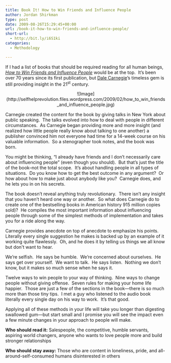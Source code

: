```yaml
---
title: Book It! How to Win Friends and Influence People
author: Jordan Shirkman
type: post
date: 2009-08-26T15:29:45+00:00
url: /book-it-how-to-win-friends-and-influence-people/
short-url:
  - http://bit.ly/i6S1ki
categories:
  - Methodology

---
```

If I had a list of books that should be required reading for all human beings, _[How to Win Friends and Influence People](http://www.amazon.com/How-Win-Friends-Influence-People/dp/0671723650)_ would be at the top.  It’s been over 70 years since its first publication, but [Dale Carnegie](http://en.wikipedia.org/wiki/Dale_Carnegie)’s timeless gem is still providing insight in the 21<sup>st</sup> century.

<p style="text-align:center;">
  ![Image](http://selfhelprevolution.files.wordpress.com/2009/02/how_to_win_friends_and_influence_people.jpg)
</p>

Carnegie created the content for the book by giving talks in New York about public speaking.  The talks evolved into how to deal with people in different circumstances.  As Carnegie began providing more and more insight (and realized how little people really know about talking to one another) a publisher convinced him not everyone had time for a 14-week course on his valuable information.  So a stenographer took notes, and the book was born.

You might be thinking, &#8220;I already have friends and I don’t necessarily care about influencing people&#8221; (even though you should).  But that’s just the title of the book&#8211;not the total scope.  It’s about handling people in all types of situations.  Do you know how to get the best outcome in any argument?  Or how about how to make just about anybody like you?  Carnegie does, and he lets you in on his secrets.

The book doesn’t reveal anything truly revolutionary.  There isn’t any insight that you haven’t heard one way or another.  So what does Carnegie do to create one of the bestselling books in American history 915 million copies sold)?  He compiles the most important information about influencing people through some of the simplest methods of implementation and takes you for a ride along the way.

Carnegie provides anecdote on top of anecdote to emphasize his points.  Literally every single suggestion he makes is backed up by an example of it working quite flawlessly.  Oh, and he does it by telling us things we all know but don't want to hear.

We’re selfish.  He says be humble.  We’re concerned about ourselves.  He says get over yourself.  We want to talk.  He says listen.  Nothing we don’t know, but it makes so much sense when he says it.

Twelve ways to win people to your way of thinking.  Nine ways to change people without giving offense.  Seven rules for making your home life happier.  Those are just a few of the sections in the book—there is so much more than those tiny tips.  I met a guy who listened to the audio book literally every single day on his way to work.  It’s that good.

Applying all of these methods in your life will take you longer than digesting swallowed gum—but start small and I promise you will see the impact even a few minute changes in your approach to people will make.

**Who should read it:** Salespeople, the competitive, humble servants, aspiring world changers, anyone who wants to love people more and build stronger relationships

**Who should stay away:** Those who are content in loneliness, pride, and all-around-self-consumed humans disinterested in others
